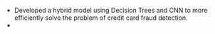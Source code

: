 - Developed a hybrid model using Decision Trees and CNN to more efficiently solve the problem of credit card fraud detection.
- 
